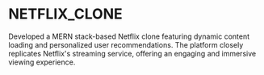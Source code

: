 # NETFLIX_CLONE

Developed a MERN stack-based Netflix clone featuring dynamic
content loading and personalized user recommendations. The platform
closely replicates Netflix's streaming service, offering an engaging and
immersive viewing experience.
